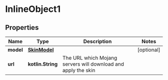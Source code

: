 
# InlineObject1

## Properties
Name | Type | Description | Notes
------------ | ------------- | ------------- | -------------
**model** | [**SkinModel**](SkinModel.md) |  |  [optional]
**url** | **kotlin.String** | The URL which Mojang servers will download and apply the skin | 



